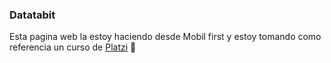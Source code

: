 ### Datatabit

Esta pagina web la estoy haciendo desde Mobil first y estoy tomando como referencia un curso de [Platzi](http://https://platzi.com/clases/mobile-first/ "Platzi") 💚
